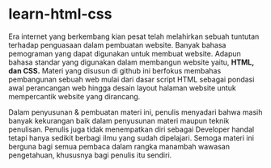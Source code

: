 # learn-html-css
Era internet yang berkembang kian pesat telah melahirkan sebuah tuntutan terhadap penguasaan dalam pembuatan website.
Banyak bahasa pemograman yang dapat digunakan untuk membuat website. Adapun bahasa standar yang digunakan dalam membangun website yaitu, <b>HTML, dan CSS.</b> 
Materi yang disusun di github ini berfokus membahas pembangunan sebuah web mulai dari dasar script HTML sebagai pondasi awal perancangan web hingga desain layout
halaman website untuk mempercantik website yang dirancang.<br/>

Dalam penyusunan & pembuatan materi ini, penulis menyadari bahwa masih banyak kekurangan baik dalam penyusunan materi maupun teknik penulisan. Penulis juga tidak menempatkan diri
sebagai Developer handal tetapi hanya sedikit berbagi ilmu yang sudah dipelajari. Semoga materi ini berguna bagi semua pembaca dalam rangka manambah wawasan pengetahuan, khususnya bagi
penulis itu sendiri.
